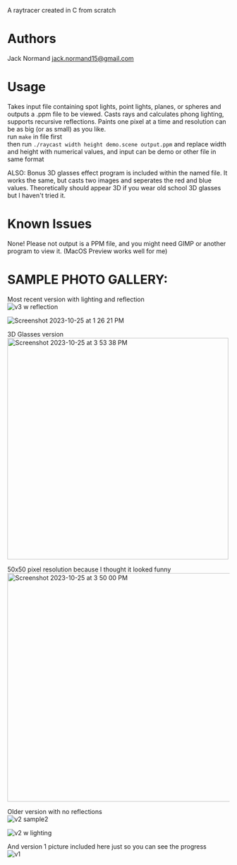 A raytracer created in C from scratch

# Authors
Jack Normand 
jack.normand15@gmail.com

# Usage
Takes input file containing spot lights, point lights, planes, or spheres and outputs a .ppm file to be viewed. Casts rays and calculates phong lighting, supports recursive reflections. Paints one pixel at a time and resolution can be as big (or as small) as you like.<br>
run `make` in file first <br>
then run `./raycast width height demo.scene output.ppm` and replace width and height with numerical values, and input can be demo or other file in same format

ALSO: Bonus 3D glasses effect program is included within the named file. It works the same, but casts two images and seperates the red and blue values. Theoretically should appear 3D if you wear old school 3D glasses but I haven't tried it.

# Known Issues
None! Please not output is a PPM file, and you might need GIMP or another program to view it. (MacOS Preview works well for me)


# SAMPLE PHOTO GALLERY:

Most recent version with lighting and reflection<br>
![v3 w reflection](https://github.com/jacknormand/Computer-Graphics-Projects/assets/21299000/6fd75240-cfd5-4889-9473-539e2ab8a3d3)

![Screenshot 2023-10-25 at 1 26 21 PM](https://github.com/jacknormand/Computer-Graphics-Projects/assets/21299000/49656e8d-bc15-4dea-9d17-8552ea646848)

3D Glasses version<br>
<img width="501" alt="Screenshot 2023-10-25 at 3 53 38 PM" src="https://github.com/jacknormand/Computer-Graphics-Projects/assets/21299000/68486e83-41e5-43c1-aebb-843c1201bb04">

50x50 pixel resolution because I thought it looked funny<br>
<img width="517" alt="Screenshot 2023-10-25 at 3 50 00 PM" src="https://github.com/jacknormand/Computer-Graphics-Projects/assets/21299000/6b16302f-957a-4675-a6f2-bf589c0584cf">


Older version with no reflections<br>
![v2 sample2](https://github.com/jacknormand/Computer-Graphics-Projects/assets/21299000/5765030f-cda9-48e9-b377-22bb110d3f4f)


![v2 w lighting](https://github.com/jacknormand/Computer-Graphics-Projects/assets/21299000/465ba46a-972c-46a9-b64d-d279436b4da7)

And version 1 picture included here just so you can see the progress<br>
![v1](https://github.com/jacknormand/Computer-Graphics-Projects/assets/21299000/4df609d3-3f0e-4bff-8b83-47ee0cbac516)





